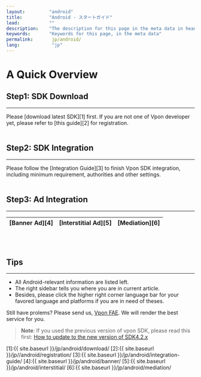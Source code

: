 ```yaml
---
layout:         "android"
title:          "Android - スタートガイド"
lead:           ""
description:    "The description for this page in the meta data in header."
keywords:       "Keywords for this page, in the meta data"
permalink:       jp/android/
lang:            "jp"
---
```

# A Quick Overview
## Step1: SDK Download
---
Please [download latest SDK][1] first. If you are not one of Vpon developer yet, please refer to [this guide][2] for registration. <br><br>

## Step2: SDK Integration
---
Please follow the [Integration Guide][3] to finish Vpon SDK integration, including minimum requirement, authorities and other settings.<br><br>

## Step3: Ad Integration
---
| [Banner Ad][4]  |[Interstitial Ad][5] |[Mediation][6]|
| :------------:|:-----------:| :--------: |
<br><br>

## Tips
---
* All Android-relevant information are listed left.
* The right sidebar tells you where you are in current article.
* Besides, please click the higher right corner language bar for your favored language and platforms if you are in need of theses.

Still have prolems? Please send us, [Vpon FAE](mailto:fae@vpon.com). We will render the best service for you.


> **Note**: If you used the previous version of vpon SDK, please read this first: [How to update to the new version of SDK4.2.x]({{site.baseurl}}/jp/android/latest-news/update-to-SDK4_2_x/)




[1]:{{ site.baseurl }}/jp/android/download/
[2]:{{ site.baseurl }}/jp//android/registration/
[3]:{{ site.baseurl }}/jp/android/integration-guide/
[4]:{{ site.baseurl }}/jp/android/banner/
[5]:{{ site.baseurl }}/jp/android/interstitial/
[6]:{{ site.baseurl }}/jp/android/mediation/
